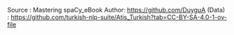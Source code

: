 Source : Mastering spaCy_eBook Author: https://github.com/DuyguA
        (Data) : https://github.com/turkish-nlp-suite/Atis_Turkish?tab=CC-BY-SA-4.0-1-ov-file
